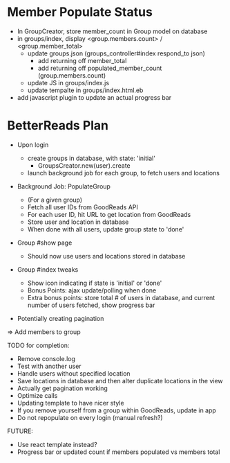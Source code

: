 # Member Populate Status

- In GroupCreator, store member_count in Group model on database
- in groups/index, display <group.members.count> / <group.member_total>
	- update groups.json (groups_controller#index respond_to json)
		- add returning off member_total
		- add returning off populated_member_count (group.members.count)
	- update JS in groups/index.js
	- update tempalte in groups/index.html.eb
- add javascript plugin to update an actual progress bar


# BetterReads Plan

- Upon login
	- create groups in database, with state: 'initial'
		- GroupsCreator.new(user).create
	- launch background job for each group, to fetch users and locations

- Background Job: PopulateGroup
	- (For a given group)
	- Fetch all user IDs from GoodReads API
	- For each user ID, hit URL to get location from GoodReads
	- Store user and location in database
	- When done with all users, update group state to 'done'

- Group #show page
	- Should now use users and locations stored in database

- Group #index tweaks
	- Show icon indicating if state is 'initial' or 'done'
	- Bonus Points: ajax update/polling when done
	- Extra bonus points: store total # of users in database, and current number of users fetched, show progress bar

- Potentially creating pagination

=> Add members to group

TODO for completion:
- Remove console.log
- Test with another user
- Handle users without specified location
- Save locations in database and then alter duplicate locations in the view
- Actually get pagination working
- Optimize calls
- Updating template to have nicer style
- If you remove yourself from a group within GoodReads, update in app
- Do not repopulate on every login (manual refresh?)

FUTURE:
- Use react template instead?
- Progress bar or updated count if members populated vs members total

